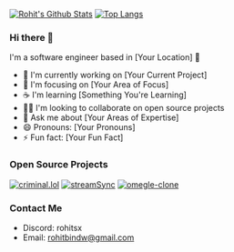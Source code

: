 [![Rohit's Github Stats](https://github-readme-stats.vercel.app/api?username=rohitsx&count_private=true&theme=transparent&show_icons=true&rank_icon=percentile&line_height=24)](https://github.com/rohitsx)
[![Top Langs](https://github-readme-stats.vercel.app/api/top-langs/?username=rohitsx&layout=compact&langs_count=8&theme=transparent&size_weight=0.7&count_weight=0.3)](https://github.com/anuraghazra/github-readme-stats)

### Hi there 👋

I'm a software engineer based in [Your Location] 🌆

- 🧱 I'm currently working on [Your Current Project]
- 🔭 I'm focusing on [Your Area of Focus]
- ☕ I'm learning [Something You're Learning]
- 🧑‍💻 I'm looking to collaborate on open source projects
- 💬 Ask me about [Your Areas of Expertise]
- 😄 Pronouns: [Your Pronouns]
- ⚡ Fun fact: [Your Fun Fact]

### Open Source Projects

[![criminal.lol](https://github-readme-stats.vercel.app/api/pin/?username=rohitsx&repo=criminal.lol)](https://github.com/rohitsx/criminal.lol)
[![streamSync](https://github-readme-stats.vercel.app/api/pin/?username=rohitsx&repo=streamSync)](https://github.com/rohitsx/streamSync)
[![omegle-clone](https://github-readme-stats.vercel.app/api/pin/?username=rohitsx&repo=omegle-clone)](https://github.com/rohitsx/omegle-clone)

### Contact Me

- Discord: rohitsx
- Email: rohitbindw@gmail.com
